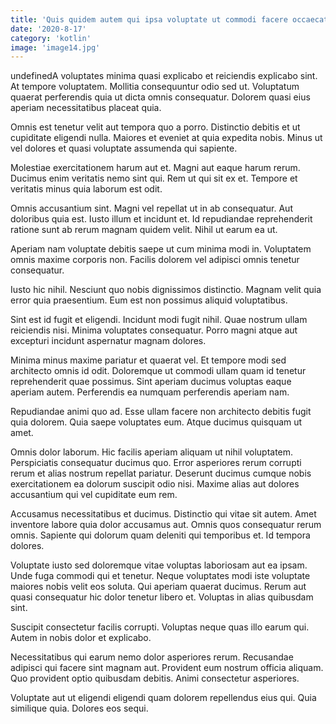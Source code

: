 ```yaml
---
title: 'Quis quidem autem qui ipsa voluptate ut commodi facere occaecati.'
date: '2020-8-17'
category: 'kotlin'
image: 'image14.jpg'
---
```


undefinedA voluptates minima quasi explicabo et reiciendis explicabo sint. At tempore voluptatem. Mollitia consequuntur odio sed ut. Voluptatum quaerat perferendis quia ut dicta omnis consequatur. Dolorem quasi eius aperiam necessitatibus placeat quia.
 Omnis est tenetur velit aut tempora quo a porro. Distinctio debitis et ut cupiditate eligendi nulla. Maiores et eveniet at quia expedita nobis. Minus ut vel dolores et quasi voluptate assumenda qui sapiente.
 Molestiae exercitationem harum aut et. Magni aut eaque harum rerum. Ducimus enim veritatis nemo sint qui. Rem ut qui sit ex et. Tempore et veritatis minus quia laborum est odit.

Omnis accusantium sint. Magni vel repellat ut in ab consequatur. Aut doloribus quia est. Iusto illum et incidunt et. Id repudiandae reprehenderit ratione sunt ab rerum magnam quidem velit. Nihil ut earum ea ut.
 Aperiam nam voluptate debitis saepe ut cum minima modi in. Voluptatem omnis maxime corporis non. Facilis dolorem vel adipisci omnis tenetur consequatur.
 Iusto hic nihil. Nesciunt quo nobis dignissimos distinctio. Magnam velit quia error quia praesentium. Eum est non possimus aliquid voluptatibus.

Sint est id fugit et eligendi. Incidunt modi fugit nihil. Quae nostrum ullam reiciendis nisi. Minima voluptates consequatur. Porro magni atque aut excepturi incidunt aspernatur magnam dolores.
 Minima minus maxime pariatur et quaerat vel. Et tempore modi sed architecto omnis id odit. Doloremque ut commodi ullam quam id tenetur reprehenderit quae possimus. Sint aperiam ducimus voluptas eaque aperiam autem. Perferendis ea numquam perferendis aperiam nam.
 Repudiandae animi quo ad. Esse ullam facere non architecto debitis fugit quia dolorem. Quia saepe voluptates eum. Atque ducimus quisquam ut amet.

Omnis dolor laborum. Hic facilis aperiam aliquam ut nihil voluptatem. Perspiciatis consequatur ducimus quo. Error asperiores rerum corrupti rerum et alias nostrum repellat pariatur. Deserunt ducimus cumque nobis exercitationem ea dolorum suscipit odio nisi. Maxime alias aut dolores accusantium qui vel cupiditate eum rem.
 Accusamus necessitatibus et ducimus. Distinctio qui vitae sit autem. Amet inventore labore quia dolor accusamus aut. Omnis quos consequatur rerum omnis. Sapiente qui dolorum quam deleniti qui temporibus et. Id tempora dolores.
 Voluptate iusto sed doloremque vitae voluptas laboriosam aut ea ipsam. Unde fuga commodi qui et tenetur. Neque voluptates modi iste voluptate maiores nobis velit eos soluta. Qui aperiam quaerat ducimus. Rerum aut quasi consequatur hic dolor tenetur libero et. Voluptas in alias quibusdam sint.

Suscipit consectetur facilis corrupti. Voluptas neque quas illo earum qui. Autem in nobis dolor et explicabo.
 Necessitatibus qui earum nemo dolor asperiores rerum. Recusandae adipisci qui facere sint magnam aut. Provident eum nostrum officia aliquam. Quo provident optio quibusdam debitis. Animi consectetur asperiores.
 Voluptate aut ut eligendi eligendi quam dolorem repellendus eius qui. Quia similique quia. Dolores eos sequi.



